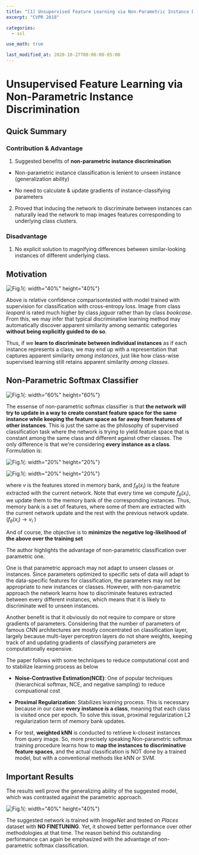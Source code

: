 ```yaml
---
title: "[1] Unsupervised Feature Learning via Non-Parametric Instance Discrimination"
excerpt: "CVPR 2018"

categories:
  - ssl

use_math: true

last_modified_at: 2020-10-27T08:06:00-05:00
---
```


# Unsupervised Feature Learning via Non-Parametric Instance Discrimination

## Quick Summary

### Contribution & Advantage
 
1. Suggested benefits of **non-parametric instance discrimination**

  - Non-parametric instance classification is lenient to unseen instance (generalization ability)

  - No need to calculate & update gradients of instance-classifying parameters

2. Proved that inducing the network to discriminate between instances can naturally lead the network to map images features corresponding to underlying class clusters. 


### Disadvantage
 
1. No explicit solution to magnifying differences between similar-looking instances of different underlying class.


## Motivation

![Fig.1]({{site.url}}/assets/images/npid_1.png){: width="40%" height="40%"}


Above is relative confidence comparisontested with model trained with supervision for classification with cross-entropy loss. Image from class *leopard* is rated much higher by class *jaguar* rather than by class *bookcase*. From this, we may infer that typical discriminative learning method may automatically discover apparent similarity among semantic categories **without being explicitly guided to do so**.

Thus, if we **learn to discriminate between individual instances** as if each instance represents a class, we may end up with a representation that captures apparent similarity *among instances*, just like how class-wise supervised learning still retains apparent similarity *among classes*.


## Non-Parametric Softmax Classifier


![Fig.1]({{site.url}}/assets/images/npid_9.png){: width="60%" height="60%"}

The essense of non-parametric softmax classifier is that **the network will try to update in a way to create constant feature space for the same instance while keeping the feature space as far away from features of other instances**. This is just the same as the philosophy of supervised classification task where the network is trying to yield feature space that is constant among the same class and different against other classes. The only difference is that we're considering **every instance as a class**. Formulation is:


![Fig.1]({{site.url}}/assets/images/npid_3.png){: width="20%" height="20%"}

![Fig.1]({{site.url}}/assets/images/npid_4.png){: width="20%" height="20%"}


where $v$ is the features stored in memory bank, and $f_{\theta}(x_{i})$ is the feature extracted with the current network. Note that every time we compute $f_{\theta}(x_{i})$, we update them to the memory bank of the corresponding instances. Thus, memory bank is a set of features, where some of them are extracted with the current network update and the rest with the previous network update. ($f_{\theta}(x_{i}) \rightarrow v_{i}$ )

And of course, the objective is to **minimize the negative log-likelihood of the above over the training set**

The author highlights the advantage of non-parametric classification over parametric one. 

One is that parametric approach may not adapt to unseen classes or instances. Since parameters optimized to specific sets of data will adapt to the data-specific features for classification, the parameters may not be appropriate to new instances or classes. However, with non-parametric approach the network learns how to discriminate features extracted between every different instances, which means that it is likely to discriminate well to unseen instances.  

Another benefit is that it obviously do not require to compare or store gradients of parameters. Considering that the number of parameters of famous CNN architectures are mostly concentrated on classification layer, largely because multi-layer perceptron layers do not share weights, keeping track of and updating gradients of classifying parameters are computationally expensive. 

The paper follows with some techniques to reduce computational cost and to stabilize learning process as below

- **Noise-Contrastive Estimation(NCE)**: One of popular techniques (hierarchical softmax, NCE, and negative sampling) to reduce compuational cost

- **Proximal Regularization**: Stabilizes learning process. This is necessary because in our case **every instance is a class**, meaning that each class is visited once per epoch. To solve this issue, proximal regularization L2 regularization term of memory bank updates. 

- For test, **weighted kNN** is conducted to retrieve k-closest instances from query image. So, more precisely speaking Non-parametric softmax training procedure learns how to **map the instances to discriminative feature spaces**, and the actual classification is NOT done by a trained model, but with a conventional methods like kNN or SVM. 

## Important Results

The results well prove the generalizing ability of the suggested model, which was contrasted against the parametric approach. 

![Fig.1]({{site.url}}/assets/images/npid_2.png){: width="40%" height="40%"}

The suggested network is trained with *ImageNet* and tested on *Places* dataset with **NO FINETUNING**. Yet, it showed better performance over other methodologies at that time. The reason behind this outstanding performance can again be emphasized with the advantage of non-parametric softmax classification. 